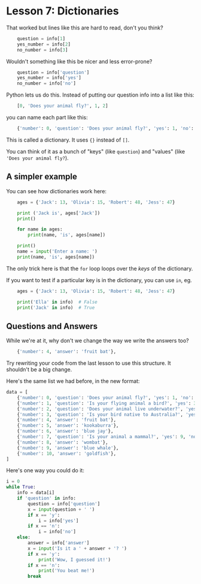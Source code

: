 # Lesson 7: Dictionaries

That worked but lines like this are hard to read, don't you think?

```python
    question = info[1]
    yes_number = info[2]
    no_number = info[3]
```

Wouldn't something like this be nicer and less error-prone?

```python
    question = info['question']
    yes_number = info['yes']
    no_number = info['no']
```

Python lets us do this. Instead of putting our question info into a list like this:

```python
    [0, 'Does your animal fly?', 1, 2]
```

you can name each part like this:

```python
    {'number': 0, 'question': 'Does your animal fly?', 'yes': 1, 'no': 2}
```

This is called a dictionary. It uses `{}` instead of `[]`. 

You can think of it as a bunch of "keys" (like `question`)
and "values" (like `'Does your animal fly?`).

## A simpler example

You can see how dictionaries work here:

```python
    ages = {'Jack': 13, 'Olivia': 15, 'Robert': 48, 'Jess': 47}

    print ('Jack is', ages['Jack'])
    print()

    for name in ages:
        print(name, 'is', ages[name])

    print()
    name = input('Enter a name: ')
    print(name, 'is', ages[name])
```

The only trick here is that the `for` loop loops over the _keys_ of the dictionary.

If you want to test if a particular key is in the dictionary, you can use `in`, eg.

```python
    ages = {'Jack': 13, 'Olivia': 15, 'Robert': 48, 'Jess': 47}

    print('Ella' in info)  # False
    print('Jack' in info)  # True
```

## Questions and Answers

While we're at it, why don't we change the way we write the answers too?

```python
    {'number': 4, 'answer': 'fruit bat'},
```

Try rewriting your code from the last lesson to use this structure. It shouldn't be a big change.

Here's the same list we had before, in the new format:

```python
data = [
    {'number': 0, 'question': 'Does your animal fly?', 'yes': 1, 'no': 2},
    {'number': 1, 'question': 'Is your flying animal a bird?', 'yes': 3, 'no': 4},
    {'number': 2, 'question': 'Does your animal live underwater?', 'yes': 7, 'no': 8},
    {'number': 3, 'question': 'Is your bird native to Australia?', 'yes': 5, 'no': 6},
    {'number': 4, 'answer': 'fruit bat'},
    {'number': 5, 'answer': 'kookaburra'},
    {'number': 6, 'answer': 'blue jay'},
    {'number': 7, 'question': 'Is your animal a mammal?', 'yes': 9, 'no': 10},
    {'number': 8, 'answer': 'wombat'},
    {'number': 9, 'answer': 'blue whale'},
    {'number': 10, 'answer': 'goldfish'},
]
```

Here's one way you could do it:

```python
i = 0
while True:
    info = data[i]
    if 'question' in info:
        question = info['question']
        x = input(question + ' ')
        if x == 'y':
            i = info['yes']
        if x == 'n':
            i = info['no']
    else:
        answer = info['answer']
        x = input('Is it a ' + answer + '? ')
        if x == 'y':
            print('Wow, I guessed it!')
        if x == 'n':
            print('You beat me!')
        break
```